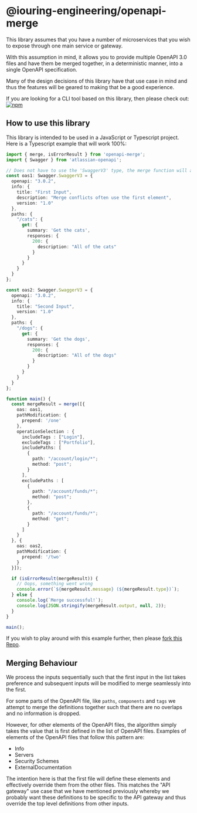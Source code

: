 # @iouring-engineering/openapi-merge

This library assumes that you have a number of microservices that you wish to expose through one main service or gateway.

With this assumption in mind, it allows you to provide multiple OpenAPI 3.0 files and have them be merged together, in a 
deterministic manner, into a single OpenAPI specification.

Many of the design decisions of this library have that use case in mind and thus the features will be geared to making that
be a good experience.

If you are looking for a CLI tool based on this library, then please check out: [![npm](https://img.shields.io/npm/v/@iouring-engineering/openapi-merge-cli?label=@iouring-engineering/openapi-merge-cli&logo=npm)](https://bit.ly/3bEVq3f)

## How to use this library

This library is intended to be used in a JavaScript or Typescript project. Here is a Typescript example that will work 100%:

``` typescript
import { merge, isErrorResult } from 'openapi-merge';
import { Swagger } from 'atlassian-openapi';

// Does not have to use the 'SwaggerV3' type, the merge function will accept 'any' so long as the underlying object is valid
const oas1: Swagger.SwaggerV3 = {
  openapi: "3.0.2",
  info: {
    title: "First Input",
    description: "Merge conflicts often use the first element",
    version: "1.0"
  },
  paths: {
    "/cats": {
      get: {
        summary: 'Get the cats',
        responses: {
          200: {
            description: "All of the cats"
          }
        }
      }
    }
  }
};

const oas2: Swagger.SwaggerV3 = {
  openapi: "3.0.2",
  info: {
    title: "Second Input",
    version: "1.0"
  },
  paths: {
    "/dogs": {
      get: {
        summary: 'Get the dogs',
        responses: {
          200: {
            description: "All of the dogs"
          }
        }
      }
    }
  }
};

function main() {
  const mergeResult = merge([{
    oas: oas1,
    pathModification: {
      prepend: '/one'
    },
    operationSelection : {
      includeTags : ["Login"],
      excludeTags : ["Portfolio"],
      includePaths: [
        {
          path: "/account/login/*";
          method: "post";
        }
      ],
      excludePaths : [
        {
          path: "/account/funds/*";
          method: "post";
        },
        {
          path: "/account/funds/*";
          method: "get";
        }
      ]
    }
  }, {
    oas: oas2,
    pathModification: {
      prepend: '/two'
    }
  }]);

  if (isErrorResult(mergeResult)) {
    // Oops, something went wrong
    console.error(`${mergeResult.message} (${mergeResult.type})`);
  } else {
    console.log(`Merge successful!`);
    console.log(JSON.stringify(mergeResult.output, null, 2));
  }
}

main();
```

If you wish to play around with this example further, then please [fork this Repo](https://github.com/iouring-engineering/openapi-merge).

## Merging Behaviour

We process the inputs sequentially such that the first input in the list takes preference and subsequent inputs will be 
modified to merge seamlessly into the first.

For some parts of the OpenAPI file, like `paths`, `components` and `tags` we attempt to merge the definitions together 
such that there are no overlaps and no information is dropped.

However, for other elements of the OpenAPI files, the algorithm simply takes the value that is first defined in the list of
OpenAPI files. Examples of elements of the OpenAPI files that follow this pattern are:

 - Info
 - Servers
 - Security Schemes
 - ExternalDocumentation

The intention here is that the first file will define these elements and effectively override them from the other files. This 
matches the "API gateway" use case that we have mentioned previously whereby we probably want these definitions to be specific to
the API gateway and thus override the top level definitions from other inputs.
